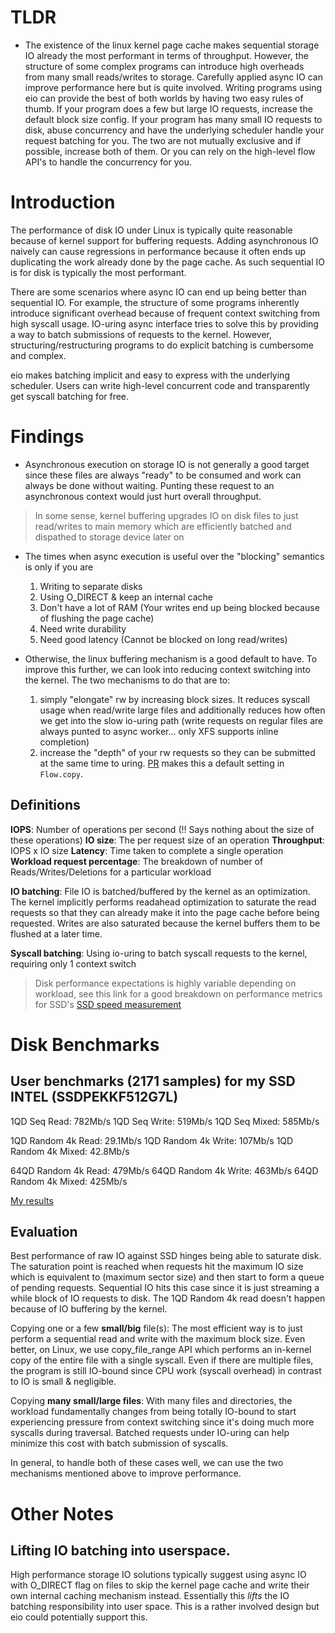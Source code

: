 # TLDR
- The existence of the linux kernel page cache makes sequential
  storage IO already the most performant in terms of
  throughput. However, the structure of some complex programs can
  introduce high overheads from many small reads/writes to
  storage. Carefully applied async IO can improve performance here but
  is quite involved. Writing programs using eio can provide the best
  of both worlds by having two easy rules of thumb. If your program
  does a few but large IO requests, increase the default block size
  config. If your program has many small IO requests to disk, abuse
  concurrency and have the underlying scheduler handle your request
  batching for you. The two are not mutually exclusive and if
  possible, increase both of them. Or you can rely on the high-level
  flow API's to handle the concurrency for you.

# Introduction
The performance of disk IO under Linux is typically quite reasonable
because of kernel support for buffering requests. Adding asynchronous
IO naively can cause regressions in performance because it often ends
up duplicating the work already done by the page cache. As such
sequential IO is for disk is typically the most performant.

There are some scenarios where async IO can end up being better than
sequential IO. For example, the structure of some programs inherently
introduce significant overhead because of frequent context switching
from high syscall usage. IO-uring async interface tries to solve this
by providing a way to batch submissions of requests to the
kernel. However, structuring/restructuring programs to do explicit
batching is cumbersome and complex.

eio makes batching implicit and easy to express with the underlying
scheduler. Users can write high-level concurrent code and
transparently get syscall batching for free.

# Findings
- Asynchronous execution on storage IO is not generally a good target
  since these files are always "ready" to be consumed and work can
  always be done without waiting. Punting these request to an
  asynchronous context would just hurt overall throughput.

> In some sense, kernel buffering upgrades IO on disk files to just
> read/writes to main memory which are efficiently batched and
> dispathed to storage device later on

- The times when async execution is useful over the "blocking" semantics is only if you are
  1) Writing to separate disks
  2) Using O_DIRECT & keep an internal cache
  3) Don't have a lot of RAM (Your writes end up being blocked because of flushing the page cache)
  4) Need write durability
  5) Need good latency (Cannot be blocked on long read/writes)

- Otherwise, the linux buffering mechanism is a good default to have.
  To improve this further, we can look into reducing context switching
  into the kernel. The two mechanisms to do that are to:
  1) simply "elongate" rw by increasing block sizes. It reduces syscall usage when read/write
     large files and additionally reduces how often we get into the slow
	 io-uring path (write requests on regular files are always punted to
	 async worker... only XFS supports inline completion)
  2) increase the "depth" of your rw requests so they can be submitted
     at the same time to
     uring. [PR](https://github.com/ocaml-multicore/eio/pull/748)
     makes this a default setting in `Flow.copy`.


## Definitions
**IOPS**: Number of operations per second (!! Says nothing about the size of these operations)
**IO size**: The per request size of an operation
**Throughput**: IOPS x IO size
**Latency**: Time taken to complete a single operation
**Workload request percentage**: The breakdown of number of Reads/Writes/Deletions for a particular workload

**IO batching**: File IO is batched/buffered by the kernel as an
optimization. The kernel implicitly performs readahead optimization to
saturate the read requests so that they can already make it into the
page cache before being requested. Writes are also saturated because
the kernel buffers them to be flushed at a later time.

**Syscall batching**: Using io-uring to batch syscall requests to the
kernel, requiring only 1 context switch

> Disk performance expectations is highly variable depending on
> workload, see this link for a good breakdown on performance metrics
> for SSD's [SSD speed
> measurement](https://ssd.userbenchmark.com/Faq/What-is-the-effective-SSD-speed-index/42)

# Disk Benchmarks

## User benchmarks (2171 samples) for my SSD  INTEL (SSDPEKKF512G7L)
1QD Seq Read: 782Mb/s
1QD Seq Write: 519Mb/s
1QD Seq Mixed: 585Mb/s

1QD Random 4k Read: 29.1Mb/s
1QD Random 4k Write: 107Mb/s
1QD Random 4k Mixed: 42.8Mb/s

64QD Random 4k Read: 479Mb/s
64QD Random 4k Write: 463Mb/s
64QD Random 4k Mixed: 425Mb/s

[My results](bench.results)

## Evaluation
Best performance of raw IO against SSD hinges being able to saturate
disk.  The saturation point is reached when requests hit the maximum
IO size which is equivalent to (maximum sector size) and then start to
form a queue of pending requests. Sequential IO hits this case since
it is just streaming a while block of IO requests to disk. The 1QD
Random 4k read doesn't happen because of IO buffering by the kernel.

Copying one or a few **small/big** file(s): The most efficient way is
to just perform a sequential read and write with the maximum block
size. Even better, on Linux, we use copy\_file\_range API which
performs an in-kernel copy of the entire file with a single
syscall. Even if there are multiple files, the program is still
IO-bound since CPU work (syscall overhead) in contrast to IO is small
& negligible.

Copying **many small/large files**: With many files and directories,
the workload fundamentally changes from being totally IO-bound to
start experiencing pressure from context switching since it's doing
much more syscalls during traversal. Batched requests under IO-uring
can help minimize this cost with batch submission of syscalls.

In general, to handle both of these cases well, we can use the two
mechanisms mentioned above to improve performance.

# Other Notes
## Lifting IO batching into userspace.
High performance storage IO solutions typically suggest using async IO
with O\_DIRECT flag on files to skip the kernel page cache and write
their own internal caching mechanism instead. Essentially this _lifts_
the IO batching responsibility into user space. This is a rather
involved design but eio could potentially support this.
